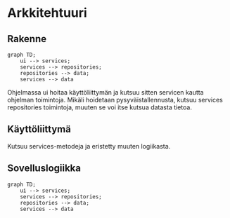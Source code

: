 # Arkkitehtuuri

## Rakenne

```mermaid
graph TD;
    ui --> services;
    services --> repositories;
    repositories --> data;
    services --> data
```
Ohjelmassa ui hoitaa käyttöliittymän ja kutsuu sitten servicen kautta ohjelman toimintoja. Mikäli hoidetaan pysyväistallennusta, kutsuu services repositories toimintoja, muuten se voi itse kutsua datasta tietoa.

## Käyttöliittymä
 Kutsuu services-metodeja ja eristetty muuten logiikasta.

## Sovelluslogiikka

```mermaid
graph TD;
    ui --> services;
    services --> repositories;
    repositories --> data;
    services --> data
```

